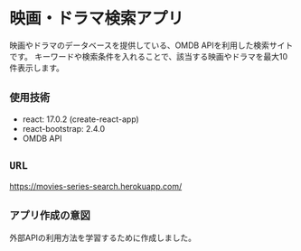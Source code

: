 # 映画・ドラマ検索アプリ

映画やドラマのデータベースを提供している、OMDB APIを利用した検索サイトです。
キーワードや検索条件を入れることで、該当する映画やドラマを最大10件表示します。

## `使用技術`

* react: 17.0.2 (create-react-app)
* react-bootstrap: 2.4.0
* OMDB API

## `URL`

https://movies-series-search.herokuapp.com/

## `アプリ作成の意図`

外部APIの利用方法を学習するために作成しました。

